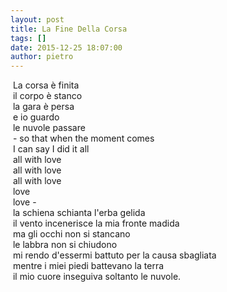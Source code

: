 ```yaml
---
layout: post
title: La Fine Della Corsa
tags: []
date: 2015-12-25 18:07:00
author: pietro
---
```

&nbsp;La corsa è finita<br/>&nbsp;il corpo è stanco<br/>&nbsp;la gara è persa<br/>&nbsp;e io guardo<br/>&nbsp;le nuvole passare<br/>&nbsp;- so that when the moment comes<br/>&nbsp;I can say I did it all<br/>&nbsp;all with love<br/>&nbsp;all with love<br/>&nbsp;all with love<br/>&nbsp;love<br/>&nbsp;love -<br/>&nbsp;la schiena schianta l'erba gelida<br/>&nbsp;il vento incenerisce la mia fronte madida<br/>&nbsp;ma gli occhi non si stancano<br/>&nbsp;le labbra non si chiudono<br/>&nbsp;mi rendo d'essermi battuto per la causa sbagliata<br/>&nbsp;mentre i miei piedi battevano la terra<br/>&nbsp;il mio cuore inseguiva soltanto le nuvole.
